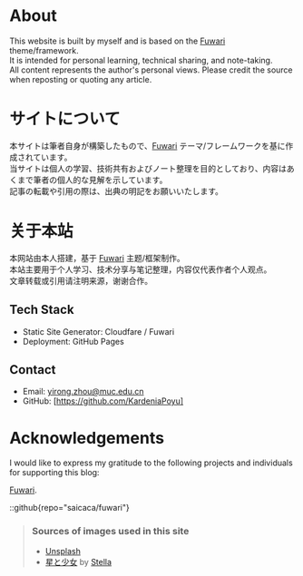 # About

This website is built by myself and is based on the [Fuwari](https://github.com/saicaca/fuwari) theme/framework.  
It is intended for personal learning, technical sharing, and note-taking.  
All content represents the author's personal views. Please credit the source when reposting or quoting any article.

# サイトについて

本サイトは筆者自身が構築したもので、[Fuwari](https://github.com/saicaca/fuwari) テーマ/フレームワークを基に作成されています。  
当サイトは個人の学習、技術共有およびノート整理を目的としており、内容はあくまで筆者の個人的な見解を示しています。  
記事の転載や引用の際は、出典の明記をお願いいたします。

# 关于本站

本网站由本人搭建，基于 [Fuwari](https://github.com/saicaca/fuwari) 主题/框架制作。  
本站主要用于个人学习、技术分享与笔记整理，内容仅代表作者个人观点。  
文章转载或引用请注明来源，谢谢合作。

## Tech Stack
- Static Site Generator: Cloudfare / Fuwari
- Deployment: GitHub Pages

## Contact
- Email: yirong.zhou@muc.edu.cn
- GitHub: [https://github.com/KardeniaPoyu]

# Acknowledgements

I would like to express my gratitude to the following projects and individuals for supporting this blog:

 [Fuwari](https://github.com/saicaca/fuwari).

::github{repo="saicaca/fuwari"}

> ### Sources of images used in this site
> - [Unsplash](https://unsplash.com/)
> - [星と少女](https://www.pixiv.net/artworks/108916539) by [Stella](https://www.pixiv.net/users/93273965)
